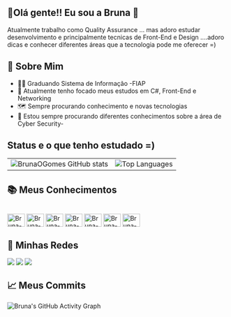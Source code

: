 ## 💜Olá gente!! Eu sou a Bruna 👋
<p>Atualmente trabalho como Quality Assurance ... mas adoro estudar desenvolvimento e principalmente tecnicas de Front-End e Design ....adoro dicas e conhecer diferentes áreas que a tecnologia pode me oferecer =) </p>

## 💫 Sobre Mim

- 👩‍🎓 Graduando Sistema de Informação -FIAP 
- 🌱 Atualmente tenho focado meus estudos em C#, Front-End e Networking  
- 🗺️ Sempre procurando conhecimento e novas tecnologias
- 🔭 Estou sempre procurando diferentes conhecimentos sobre a área de Cyber Security-   

## Status e o que tenho estudado =)

<table>
  <tr>
    <td>
      <img src="https://github-readme-stats.vercel.app/api?username=BrunaOGomes&show_icons=true&theme=dracula" alt="BrunaOGomes GitHub stats" />
    </td>
    <td>
      <img src="https://github-readme-stats.vercel.app/api/top-langs/?username=BrunaOGomes&layout=compact&theme=dracula" alt="Top Languages" />
    </td>
  </tr>
</table>

## 📚 Meus Conhecimentos


<div style="display: inline_block"><br>
  <img align="center" alt="Bruna-Js" height="30" width="40" src="https://cdn.jsdelivr.net/gh/devicons/devicon/icons/javascript/javascript-original.svg">
  <img align="center" alt="Bruna-Ts" height="30" width="40" src="https://cdn.jsdelivr.net/gh/devicons/devicon/icons/typescript/typescript-original.svg">
  <img align="center" alt="Bruna-React" height="30" width="40" src="https://cdn.jsdelivr.net/gh/devicons/devicon/icons/react/react-original.svg">
  <img align="center" alt="Bruna-HTML" height="30" width="40" src="https://cdn.jsdelivr.net/gh/devicons/devicon/icons/html5/html5-original.svg">
  <img align="center" alt="Bruna-CSS" height="30" width="40" src="https://cdn.jsdelivr.net/gh/devicons/devicon/icons/css3/css3-original.svg">
  <img align="center" alt="Bruna-Python" height="30" width="40" src="https://cdn.jsdelivr.net/gh/devicons/devicon/icons/python/python-original.svg">
  <img align="center" alt="Bruna-Csharp" height="30" width="40" src="https://cdn.jsdelivr.net/gh/devicons/devicon/icons/csharp/csharp-original.svg">
</div>

## 🛜 Minhas Redes

<div> 
  <a href="https://instagram.com/bruugomes25" target="_blank"><img src="https://img.shields.io/badge/-Instagram-%23E4405F?style=for-the-badge&logo=instagram&logoColor=white"></a>
  <a href="mailto:brunaog25@gmail.com"><img src="https://img.shields.io/badge/-Gmail-%23333?style=for-the-badge&logo=gmail&logoColor=white"></a>
  <a href="https://www.linkedin.com/in/bruna-gomes-8052801b5" target="_blank"><img src="https://img.shields.io/badge/-LinkedIn-%230077B5?style=for-the-badge&logo=linkedin&logoColor=white"></a> 
</div>

## 📈 Meus Commits 

![Bruna's GitHub Activity Graph](https://github-readme-activity-graph.vercel.app/graph?username=BrunaOGomes&theme=dracula)
 
